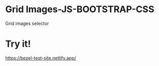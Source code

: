 # Grid Images-JS-BOOTSTRAP-CSS

Grid images selector 

# Try it!
https://bezel-test-site.netlify.app/
